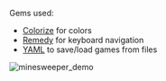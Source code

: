 Gems used:
- [Colorize](https://github.com/fazibear/colorize) for colors
- [Remedy](https://github.com/acook/remedy) for keyboard navigation
- [YAML](https://yaml.org/) to save/load games from files

![minesweeper_demo](https://github.com/bognarp/minesweeper/blob/master/save_game/demo.gif?raw=true)
